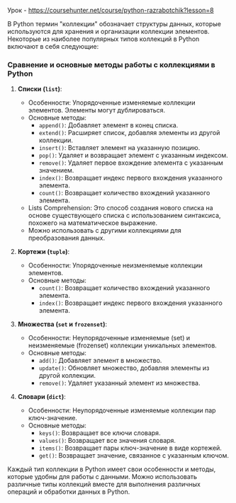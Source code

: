 Урок - https://coursehunter.net/course/python-razrabotchik?lesson=8

В Python термин "коллекции" обозначает структуры данных, которые используются для хранения и организации коллекции элементов. Некоторые из наиболее популярных типов коллекций в Python включают в себя следующие:

### Сравнение и основные методы работы с коллекциями в Python

1. **Списки (`list`)**:
   - Особенности: Упорядоченные изменяемые коллекции элементов. Элементы могут дублироваться.
   - Основные методы:
     - `append()`: Добавляет элемент в конец списка.
     - `extend()`: Расширяет список, добавляя элементы из другой коллекции.
     - `insert()`: Вставляет элемент на указанную позицию.
     - `pop()`: Удаляет и возвращает элемент с указанным индексом.
     - `remove()`: Удаляет первое вхождение элемента с указанным значением.
     - `index()`: Возвращает индекс первого вхождения указанного элемента.
     - `count()`: Возвращает количество вхождений указанного элемента.
   - Lists Comprehension: Это способ создания нового списка на основе существующего списка с использованием синтаксиса, похожего на математическое выражение.
   - Можно использовать с другими коллекциями для преобразования данных.

2. **Кортежи (`tuple`)**:
   - Особенности: Упорядоченные неизменяемые коллекции элементов.
   - Основные методы:
     - `count()`: Возвращает количество вхождений указанного элемента.
     - `index()`: Возвращает индекс первого вхождения указанного элемента.

3. **Множества (`set` и `frozenset`)**:
   - Особенности: Неупорядоченные изменяемые (set) и неизменяемые (frozenset) коллекции уникальных элементов.
   - Основные методы:
     - `add()`: Добавляет элемент в множество.
     - `update()`: Обновляет множество, добавляя элементы из другой коллекции.
     - `remove()`: Удаляет указанный элемент из множества.

4. **Словари (`dict`)**:
   - Особенности: Неупорядоченные изменяемые коллекции пар ключ-значение.
   - Основные методы:
     - `keys()`: Возвращает все ключи словаря.
     - `values()`: Возвращает все значения словаря.
     - `items()`: Возвращает пары ключ-значение в виде кортежей.
     - `get()`: Возвращает значение, связанное с указанным ключом.

Каждый тип коллекции в Python имеет свои особенности и методы, которые удобны для работы с данными. Можно использовать различные типы коллекций вместе для выполнения различных операций и обработки данных в Python.
